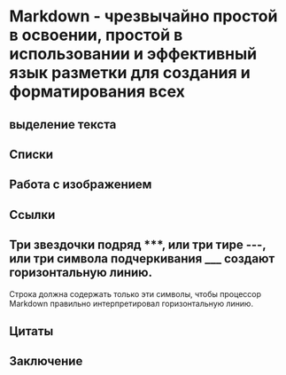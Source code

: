  # Markdown - чрезвычайно простой в освоении, простой в использовании и эффективный язык разметки для создания и форматирования всех 

 ## выделение текста
  
 ## Списки

 ## Работа с изображением

 ## Ссылки
 
 ## Три звездочки подряд ***, или три тире ---, или три символа подчеркивания ___ создают горизонтальную линию.

Строка должна содержать только эти символы, чтобы процессор Markdown правильно интерпретировал горизонтальную линию.

 ## Цитаты 

 ## Заключение

 